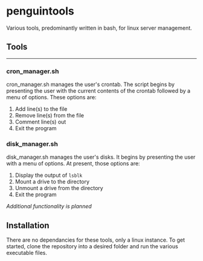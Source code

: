 # penguintools
Various tools, predominantly written in bash, for linux server management.

## Tools
---

### cron_manager.sh

cron_manager.sh manages the user's crontab. The script begins by presenting the user with the current contents of the crontab followed by a menu of options. These options are:

1. Add line(s) to the file
2. Remove line(s) from the file
3. Comment line(s) out
4. Exit the program

### disk_manager.sh

disk_manager.sh manages the user's disks. It begins by presenting the user with a menu of options. At present, those options are:

1. Display the output of `lsblk`
2. Mount a drive to the directory
3. Unmount a drive from the directory
4. Exit the program

*Additional functionality is planned*

## Installation

There are no dependancies for these tools, only a linux instance. To get started, clone the repository into a desired folder and run the various executable files.